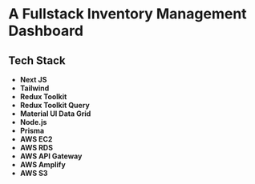 # A Fullstack Inventory Management Dashboard

## Tech Stack

- **Next JS**
- **Tailwind**
- **Redux Toolkit**
- **Redux Toolkit Query**
- **Material UI Data Grid**
- **Node.js**
- **Prisma**
- **AWS EC2**
- **AWS RDS**
- **AWS API Gateway**
- **AWS Amplify**
- **AWS S3**

